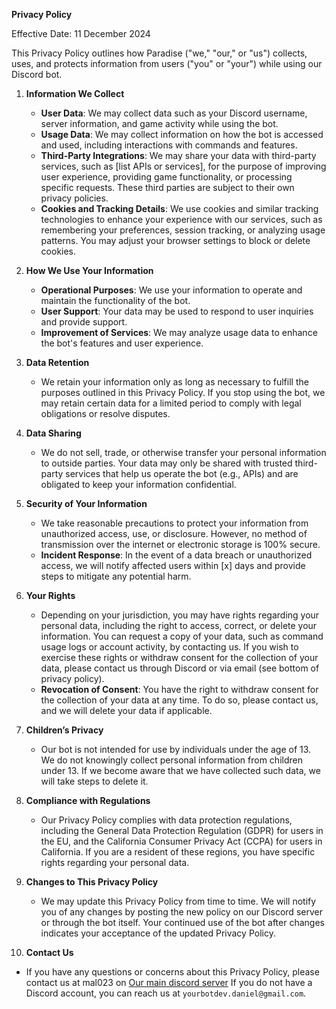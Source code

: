 **Privacy Policy**

Effective Date: 11 December 2024

This Privacy Policy outlines how Paradise ("we," "our," or "us") collects, uses, and protects information from users ("you" or "your") while using our Discord bot.

1. **Information We Collect**
   - **User Data**: We may collect data such as your Discord username, server information, and game activity while using the bot.
   - **Usage Data**: We may collect information on how the bot is accessed and used, including interactions with commands and features.
   - **Third-Party Integrations**: We may share your data with third-party services, such as [list APIs or services], for the purpose of improving user experience, providing game functionality, or processing specific requests. These third parties are subject to their own privacy policies.
   - **Cookies and Tracking Details**: We use cookies and similar tracking technologies to enhance your experience with our services, such as remembering your preferences, session tracking, or analyzing usage patterns. You may adjust your browser settings to block or delete cookies.

2. **How We Use Your Information**
   - **Operational Purposes**: We use your information to operate and maintain the functionality of the bot.
   - **User Support**: Your data may be used to respond to user inquiries and provide support.
   - **Improvement of Services**: We may analyze usage data to enhance the bot's features and user experience.

3. **Data Retention**
   - We retain your information only as long as necessary to fulfill the purposes outlined in this Privacy Policy. If you stop using the bot, we may retain certain data for a limited period to comply with legal obligations or resolve disputes.

4. **Data Sharing**
   - We do not sell, trade, or otherwise transfer your personal information to outside parties. Your data may only be shared with trusted third-party services that help us operate the bot (e.g., APIs) and are obligated to keep your information confidential.

5. **Security of Your Information**
   - We take reasonable precautions to protect your information from unauthorized access, use, or disclosure. However, no method of transmission over the internet or electronic storage is 100% secure.
   - **Incident Response**: In the event of a data breach or unauthorized access, we will notify affected users within [x] days and provide steps to mitigate any potential harm.

6. **Your Rights**
   - Depending on your jurisdiction, you may have rights regarding your personal data, including the right to access, correct, or delete your information. You can request a copy of your data, such as command usage logs or account activity, by contacting us. If you wish to exercise these rights or withdraw consent for the collection of your data, please contact us through Discord or via email (see bottom of privacy policy).
   - **Revocation of Consent**: You have the right to withdraw consent for the collection of your data at any time. To do so, please contact us, and we will delete your data if applicable.

7. **Children’s Privacy**
   - Our bot is not intended for use by individuals under the age of 13. We do not knowingly collect personal information from children under 13. If we become aware that we have collected such data, we will take steps to delete it.

8. **Compliance with Regulations**
   - Our Privacy Policy complies with data protection regulations, including the General Data Protection Regulation (GDPR) for users in the EU, and the California Consumer Privacy Act (CCPA) for users in California. If you are a resident of these regions, you have specific rights regarding your personal data.

9. **Changes to This Privacy Policy**
   - We may update this Privacy Policy from time to time. We will notify you of any changes by posting the new policy on our Discord server or through the bot itself. Your continued use of the bot after changes indicates your acceptance of the updated Privacy Policy.

10. **Contact Us**
   - If you have any questions or concerns about this Privacy Policy, please contact us at mal023 on [Our main discord server](https://discord.gg/vMcbru7qMV) If you do not have a Discord account, you can reach us at ```yourbotdev.daniel@gmail.com```.
